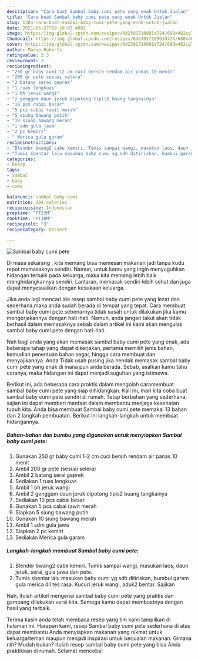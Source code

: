 ```yaml
---
description: "Cara buat Sambal baby cumi pete yang enak Untuk Jualan"
title: "Cara buat Sambal baby cumi pete yang enak Untuk Jualan"
slug: 1384-cara-buat-sambal-baby-cumi-pete-yang-enak-untuk-jualan
date: 2021-05-27T09:16:03.498Z
image: https://img-global.cpcdn.com/recipes/6d2391710991d724/680x482cq70/sambal-baby-cumi-pete-foto-resep-utama.jpg
thumbnail: https://img-global.cpcdn.com/recipes/6d2391710991d724/680x482cq70/sambal-baby-cumi-pete-foto-resep-utama.jpg
cover: https://img-global.cpcdn.com/recipes/6d2391710991d724/680x482cq70/sambal-baby-cumi-pete-foto-resep-utama.jpg
author: Mario Roberts
ratingvalue: 3.3
reviewcount: 3
recipeingredient:
- "250 gr baby cumi 12 cm cuci bersih rendam air panas 10 menit"
- "200 gr pete sesuai selera"
- "2 batang serai geprek"
- "1 ruas lengkuas"
- "1 bh jeruk wangi"
- "2 genggam daun jeruk dipotong tipis2 buang tangkainya"
- "10 pcs cabai besar"
- "5 pcs cabai rawit merah"
- "5 siung bawang putih"
- "10 siung bawang merah"
- "1 sdm gula jawa"
- "2 pc kemiri"
- " Merica gula garam"
recipeinstructions:
- "Blender bwang2 cabe kemiri. Tumis sampai wangi, masukan laos, daun jeruk, serai, gula jawa dan pete."
- "Tumis sbentar lalu masukan baby cumi yg sdh ditiriskan, bumbui garam gula merica dll tes rasa. Kucuri jeruk wangi, aduk2 bentar. Sajikan"
categories:
- Resep
tags:
- sambal
- baby
- cumi

katakunci: sambal baby cumi 
nutrition: 204 calories
recipecuisine: Indonesian
preptime: "PT23M"
cooktime: "PT38M"
recipeyield: "3"
recipecategory: Dessert

---
```



![Sambal baby cumi pete](https://img-global.cpcdn.com/recipes/6d2391710991d724/680x482cq70/sambal-baby-cumi-pete-foto-resep-utama.jpg)

Di masa  sekarang , kita memang bisa memesan makanan jadi tanpa kudu repot memasaknya sendiri. Namun, untuk kamu yang ingin menyuguhkan hidangan terbaik pada keluarga, maka kita memang lebih baik menghidangkannya sendiri. Lantaran, memasak sendiri lebih sehat dan juga dapat menyesuaikan dengan kesukaan keluarga.

Jika anda lagi mencari ide resep sambal baby cumi pete yang lezat dan sederhana,maka anda sudah berada di tempat yang tepat. Cara membuat sambal baby cumi pete  sebenarnya tidak susah untuk dilakukan jika kamu mengerjakannya dengan hati-hati. Namun, anda jangan takut akan tidak berhasil dalam memasaknya 
sebab dalam artikel ini kami akan mengulas sambal baby cumi pete dengan hati-hati.  



Nah bagi anda yang akan memasak sambal baby cumi pete yang enak, ada beberapa tahap yang dapat dikerjakan, pertama memilih jenis bahan, kemudian penentuan bahan segar, hingga cara membuat dan menyajikannya. Anda Tidak usah pusing jika hendak memasak sambal baby cumi pete yang enak di mana pun anda berada. Sebab, asalkan kamu  tahu caranya, maka hidangan ini dapat menjadi suguhan yang istimewa.

Berikut ini, ada beberapa cara praktis  dalam mengolah caramembuat sambal baby cumi pete yang siap dihidangkan. Kali ini, mari kita coba buat sambal baby cumi pete sendiri di rumah. Tetap berbahan yang sederhana, sajian ini dapat memberi manfaat dalam membantu menjaga kesehatan tubuh kita. Anda bisa membuat Sambal baby cumi pete memakai 13 bahan dan 2 langkah pembuatan. Berikut ini langkah-langkah untuk membuat hidangannya.

<!--inarticleads1-->

##### Bahan-bahan dan bumbu yang digunakan untuk menyiapkan Sambal baby cumi pete:

1. Gunakan 250 gr baby cumi 1-2 cm cuci bersih rendam air panas 10 menit
1. Ambil 200 gr pete (sesuai selera)
1. Ambil 2 batang serai geprek
1. Sediakan 1 ruas lengkuas
1. Ambil 1 bh jeruk wangi
1. Ambil 2 genggam daun jeruk dipotong tipis2 buang tangkainya
1. Sediakan 10 pcs cabai besar
1. Gunakan 5 pcs cabai rawit merah
1. Siapkan 5 siung bawang putih
1. Gunakan 10 siung bawang merah
1. Ambil 1 sdm gula jawa
1. Siapkan 2 pc kemiri
1. Sediakan  Merica gula garam




<!--inarticleads2-->

##### Langkah-langkah membuat Sambal baby cumi pete:

1. Blender bwang2 cabe kemiri. Tumis sampai wangi, masukan laos, daun jeruk, serai, gula jawa dan pete.
1. Tumis sbentar lalu masukan baby cumi yg sdh ditiriskan, bumbui garam gula merica dll tes rasa. Kucuri jeruk wangi, aduk2 bentar. Sajikan




Nah, itulah artikel mengenai  sambal baby cumi pete  yang praktis dan gampang dilakukan versi kita. Semoga kamu dapat membuatnya dengan hasil yang terbaik. 

Terima kasih anda telah membaca resep yang tim kami tampilkan di halaman ini. Harapan kami, resep  Sambal baby cumi pete sederhana di atas dapat membantu Anda menyiapkan makanan yang nikmat untuk keluarga/teman maupun menjadi inspirasi untuk berjualan makanan. Gimana nih? Mudah bukan? Itulah resep sambal baby cumi pete yang bisa Anda praktikkan di rumah. Selamat mencoba!


